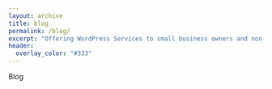```yaml
---
layout: archive
title: blog
permalink: /blog/
excerpt: "Offering WordPress Services to small business owners and non-profits"
header:
  overlay_color: "#333"
---
```


Blog
